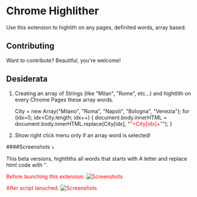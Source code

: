 Chrome Highlither
============= 

Use this extension to highlith on any pages, definited words, array based.


Contributing
------------

Want to contribute? Beautiful, you're welcome!


Desiderata
-------

1) Creating an array of Strings (like "Milan", "Rome", etc…) and hightlith on every Chrome Pages these array words.

    City = new Array("Milano", "Roma", "Napoli", "Bologna", "Venezia");
    for (idx=0; idx<City.length; idx++) {
    	document.body.innerHTML = 
    		document.body.innerHTML.replace(City[idx], "<font color='red'>"+City[idx]+"</font>");
    }

2) Show right click menu only if an array word is selected!


####Screenshots ⤵

This beta versions, hightliths all words that starts with A letter and replace html code with '<font color=red>'.

Before launching this extension:
![Screenshots](https://github.com/paska/Chrome-Highlither/raw/master/_ss_before.png)

After script lanuched.
![Screenshots](https://github.com/paska/Chrome-Highlither/raw/master/_ss_after.png)


